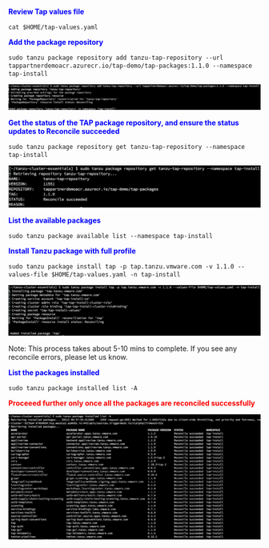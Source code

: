 <p style="color:blue"><strong> Review Tap values file </strong></p>

```execute
cat $HOME/tap-values.yaml
```

<p style="color:blue"><strong> Add the package repository </strong></p>

```execute
sudo tanzu package repository add tanzu-tap-repository --url tappartnerdemoacr.azurecr.io/tap-demo/tap-packages:1.1.0 --namespace tap-install
```

![Local host](images/tap-install-1.png)

<p style="color:blue"><strong> Get the status of the TAP package repository, and ensure the status updates to Reconcile succeeded </strong></p>

```execute
sudo tanzu package repository get tanzu-tap-repository --namespace tap-install
```

![Local host](images/tap-install-2.png)

<p style="color:blue"><strong>  List the available packages </strong></p>

```execute
sudo tanzu package available list --namespace tap-install
```

<p style="color:blue"><strong> Install Tanzu package with full profile</strong></p>

```execute
sudo tanzu package install tap -p tap.tanzu.vmware.com -v 1.1.0 --values-file $HOME/tap-values.yaml -n tap-install
```

![Local host](images/tap-install-3.png)

Note: This process takes about 5-10 mins to complete. If you see any reconcile errors, please let us know.

<p style="color:blue"><strong> List the packages installed </strong></p>

```execute
sudo tanzu package installed list -A
```

<p style="color:red"><strong> Proceeed further only once all the packages are reconciled successfully </strong></p>

![Local host](images/tap-install-4.png)

